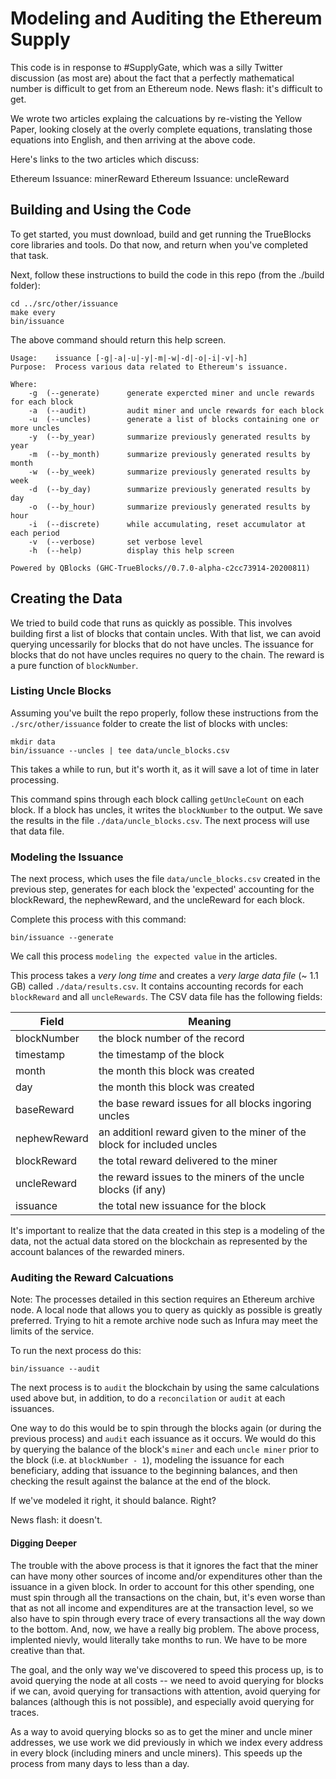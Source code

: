 # Modeling and Auditing the Ethereum Supply

This code is in response to #SupplyGate, which was a silly Twitter discussion (as most are) about the fact that a perfectly mathematical number is difficult to get from an Ethereum node. News flash: it's difficult to get.

We wrote two articles explaing the calcuations by re-visting the Yellow Paper, looking closely at the overly complete equations, translating those equations into English, and then arriving at the above code.

Here's links to the two articles which discuss:

Ethereum Issuance: minerReward
Ethereum Issuance: uncleReward

## Building and Using the Code

To get started, you must download, build and get running the TrueBlocks core libraries and tools. Do that now, and return when you've completed that task.

Next, follow these instructions to build the code in this repo (from the ./build folder):

    cd ../src/other/issuance
    make every
    bin/issuance

The above command should return this help screen.

    Usage:    issuance [-g|-a|-u|-y|-m|-w|-d|-o|-i|-v|-h]
    Purpose:  Process various data related to Ethereum's issuance.

    Where:
        -g  (--generate)      generate expercted miner and uncle rewards for each block
        -a  (--audit)         audit miner and uncle rewards for each block
        -u  (--uncles)        generate a list of blocks containing one or more uncles
        -y  (--by_year)       summarize previously generated results by year
        -m  (--by_month)      summarize previously generated results by month
        -w  (--by_week)       summarize previously generated results by week
        -d  (--by_day)        summarize previously generated results by day
        -o  (--by_hour)       summarize previously generated results by hour
        -i  (--discrete)      while accumulating, reset accumulator at each period
        -v  (--verbose)       set verbose level
        -h  (--help)          display this help screen

    Powered by QBlocks (GHC-TrueBlocks//0.7.0-alpha-c2cc73914-20200811)

## Creating the Data

We tried to build code that runs as quickly as possible. This involves building first a list of blocks that contain uncles. With that list, we can avoid querying uncessarily for blocks that do not have uncles. The issuance for blocks that do not have uncles requires no query to the chain. The reward is a pure function of `blockNumber`.

### Listing Uncle Blocks

Assuming you've built the repo properly, follow these instructions from the `./src/other/issuance` folder to create the list of blocks with uncles:

    mkdir data
    bin/issuance --uncles | tee data/uncle_blocks.csv

This takes a while to run, but it's worth it, as it will save a lot of time in later processing.

This command spins through each block calling `getUncleCount` on each block. If a block has uncles, it writes the `blockNumber` to the output. We save the results in the file `./data/uncle_blocks.csv`. The next process will use that data file.

### Modeling the Issuance

The next process, which uses the file `data/uncle_blocks.csv` created in the previous step, generates for each block the 'expected' accounting for the blockReward, the nephewReward, and the uncleReward for each block.

Complete this process with this command:

    bin/issuance --generate

We call this process `modeling the expected value` in the articles.

This process takes a _very long time_ and creates a _very large data file_ (~ 1.1 GB) called `./data/results.csv`. It contains accounting records for each `blockReward` and all `uncleRewards`. The CSV data file has the following fields:

| Field        | Meaning                                                                 |
| ------------ | ----------------------------------------------------------------------- |
| blockNumber  | the block number of the record                                          |
| timestamp    | the timestamp of the block                                              |
| month        | the month this block was created                                        |
| day          | the month this block was created                                        |
| baseReward   | the base reward issues for all blocks ingoring uncles                   |
| nephewReward | an additionl reward given to the miner of the block for included uncles |
| blockReward  | the total reward delivered to the miner                                 |
| uncleReward  | the reward issues to the miners of the uncle blocks (if any)            |
| issuance     | the total new issuance for the block                                    |

It's important to realize that the data created in this step is a modeling of the data, not the actual data stored on the blockchain as represented by the account balances of the rewarded miners.

### Auditing the Reward Calcuations

Note: The processes detailed in this section requires an Ethereum archive node. A local node that allows you to query as quickly as possible is greatly preferred. Trying to hit a remote archive node such as Infura may meet the limits of the service.

To run the next process do this:

    bin/issuance --audit

The next process is to `audit` the blockchain by using the same calculations used above but, in addition, to do a `reconcilation` or `audit` at each issuances.

One way to do this would be to spin through the blocks again (or during the previous process) and `audit` each issuance as it occurs. We would do this by querying the balance of the block's `miner` and each `uncle miner` prior to the block (i.e. at `blockNumber - 1`), modeling the issuance for each beneficiary, adding that issuance to the beginning balances, and then checking the result against the balance at the end of the block.

If we've modeled it right, it should balance. Right?

News flash: it doesn't.

#### Digging Deeper

The trouble with the above process is that it ignores the fact that the miner can have mony other sources of income and/or expenditures other than the issuance in a given block. In order to account for this other spending, one must spin through all the transactions on the chain, but, it's even worse than that as not all income and expenditures are at the transaction level, so we also have to spin through every trace of every transactions all the way down to the bottom. And, now, we have a really big problem. The above process, implented nievly, would literally take months to run. We have to be more creative than that.

The goal, and the only way we've discovered to speed this process up, is to avoid querying the node at all costs  -- we need to avoid querying for blocks if we can, avoid querying for transactions with attention, avoid querying for balances (although this is not possible), and especially avoid querying for traces.

As a way to avoid querying blocks so as to get the miner and uncle miner addresses, we use work we did previously in which we index every address in every block (including miners and uncle miners). This speeds up the process from many days to less than a day.
